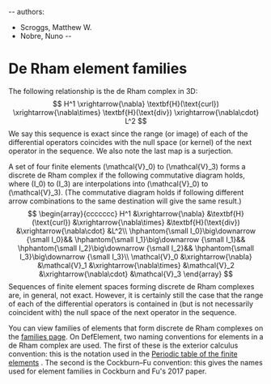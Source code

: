 --
authors:
  - Scroggs, Matthew W.
  - Nobre, Nuno
--

# De Rham element families
The following relationship is the de Rham complex in 3D:
$$
H^1
\xrightarrow{\nabla}
\textbf{H}(\text{curl})
\xrightarrow{\nabla\times}
\textbf{H}(\text{div})
\xrightarrow{\nabla\cdot}
L^2
$$
We say this sequence is exact since the range (or image) of each of the
differential operators coincides with the null space (or kernel) of the next
operator in the sequence. We also note the last map is a surjection.

A set of four finite elements \(\mathcal{V}_0\) to \(\mathcal{V}_3\) forms 
a discrete de Rham complex if the following commutative diagram holds,
where \(I_0\) to \(I_3\) are interpolations into \(\mathcal{V}_0\) to \(\mathcal{V}_3\).
(The commutative diagram holds if following different arrow combinations to the same destination will give the same result.)
$$
\begin{array}{ccccccc}
H^1
&\xrightarrow{\nabla}
&\textbf{H}(\text{curl})
&\xrightarrow{\nabla\times}
&\textbf{H}(\text{div})
&\xrightarrow{\nabla\cdot}
&L^2\\
\hphantom{\small I_0}\big\downarrow {\small I_0}&&
\hphantom{\small I_1}\big\downarrow {\small I_1}&&
\hphantom{\small I_2}\big\downarrow {\small I_2}&&
\hphantom{\small I_3}\big\downarrow {\small I_3}\\
\mathcal{V}_0
&\xrightarrow{\nabla}
&\mathcal{V}_1
&\xrightarrow{\nabla\times}
&\mathcal{V}_2
&\xrightarrow{\nabla\cdot}
&\mathcal{V}_3
\end{array}
$$
Sequences of finite element spaces forming discrete de Rham complexes are, in
general, not exact. However, it is certainly still the case that the range of
each of the differential operators is contained in (but is not necessarily
coincident with) the null space of the next operator in the sequence.

You can view families of elements that form discrete de Rham complexes on the [families page](index::families).
On DefElement, two naming conventions for elements in a de Rham complex are used.
The first of these is the exterior calculus convention: this is the notation used in the
<a href=https://www-users.cse.umn.edu/~arnold/femtable>Periodic table of the finite elements</a>
<ref title="Periodic table of the finite elements" author="Arnold, D. and Logg, A." journal="SIAM News" year="2014" volume="47" number="9" url="https://www.siam.org/publications/siam-news/issues/volume-47-number-09-november-2014">.
The second is the Cockburn&ndash;Fu convention: this gives the names used for element families in Cockburn and Fu's 2017 paper<ref title="A systematic construction of finite element commuting exact sequences" author="Cockburn, B. and Fu, G." journal="SIAM journal on numerical analysis" volume="55" number="4" pagestart="1650" pageend="1688" year="2017" doi="10.1137/16M1073352">.

